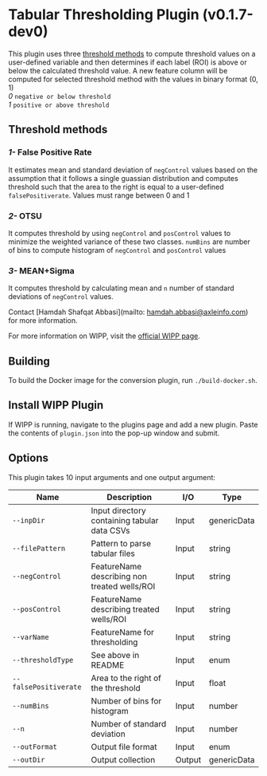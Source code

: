 # Tabular Thresholding Plugin (v0.1.7-dev0)
This plugin uses three [threshold methods](https://github.com/nishaq503/thresholding.git) to compute threshold values on a user-defined variable and then determines if each label (ROI) is above or below the calculated threshold value. A new feature column will be computed for selected threshold method with the values in  binary format (0, 1) \
*0* `negative or below threshold`\
*1* `positive or above threshold`

## Threshold methods

### *1-* False Positive Rate
It estimates mean and standard deviation of `negControl` values based on the assumption that it follows a single guassian distribution and computes threshold such that the area to the right is equal to a user-defined `falsePositiverate`. Values must range between 0 and 1

### *2-* OTSU
It computes threshold by using `negControl` and `posControl` values to minimize the weighted variance of these two classes. `numBins` are number of bins to compute histogram of `negControl` and `posControl` values

### *3-* MEAN+Sigma
It computes threshold by calculating mean and `n` number of standard deviations of `negControl` values.

Contact [Hamdah Shafqat Abbasi](mailto: hamdah.abbasi@axleinfo.com) for more information.

For more information on WIPP, visit the [official WIPP page](https://isg.nist.gov/deepzoomweb/software/wipp).

## Building

To build the Docker image for the conversion plugin, run
`./build-docker.sh`.

## Install WIPP Plugin

If WIPP is running, navigate to the plugins page and add a new plugin. Paste the
contents of `plugin.json` into the pop-up window and submit.

## Options

This plugin takes 10 input arguments and one output argument:

| Name                    | Description                                         | I/O    | Type          |
|-------------------------|-----------------------------------------------------|--------|---------------|
| `--inpDir`              | Input directory containing tabular data CSVs        | Input  | genericData   |
| `--filePattern`         | Pattern to parse tabular files                      | Input  | string        |
| `--negControl`          | FeatureName describing non treated wells/ROI        | Input  | string        |
| `--posControl`          | FeatureName describing treated wells/ROI            | Input  | string        |
| `--varName`             | FeatureName for thresholding                        | Input  | string        |
| `--thresholdType`       | See above in README                                 | Input  | enum          |
| `--falsePositiverate`   | Area to the right of the threshold                  | Input  | float         |
| `--numBins`             | Number of bins for histogram                        | Input  | number        |
| `--n`                   | Number of standard deviation                        | Input  | number        |
| `--outFormat`           | Output file format                                  | Input  | enum          |
| `--outDir`              | Output collection                                   | Output | genericData   |
